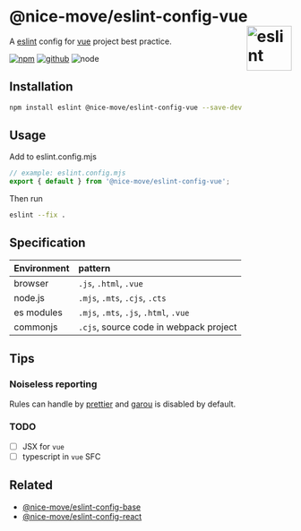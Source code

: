 # @nice-move/eslint-config-vue [<img src="https://cdn.worldvectorlogo.com/logos/eslint-1.svg" alt="eslint" height="80" align="right">][eslint]

A [eslint] config for [vue] project best practice.

[![npm][npm-badge]][npm-url]
[![github][github-badge]][github-url]
![node][node-badge]

[vue]: https://vuejs.org/
[eslint]: https://eslint.org/
[npm-url]: https://www.npmjs.com/package/@nice-move/eslint-config-vue
[npm-badge]: https://img.shields.io/npm/v/@nice-move/eslint-config-vue.svg?style=flat-square&logo=npm
[github-url]: https://github.com/nice-move/nice-move/tree/master/packages/eslint-config-vue
[github-badge]: https://img.shields.io/npm/l/@nice-move/eslint-config-vue.svg?style=flat-square&colorB=blue&logo=github
[node-badge]: https://img.shields.io/node/v/@nice-move/eslint-config-vue.svg?style=flat-square&colorB=green&logo=node.js

## Installation

```bash
npm install eslint @nice-move/eslint-config-vue --save-dev
```

## Usage

Add to eslint.config.mjs

```js
// example: eslint.config.mjs
export { default } from '@nice-move/eslint-config-vue';
```

Then run

```bash
eslint --fix .
```

## Specification

| Environment | pattern                                                                                      |
| :---------- | :------------------------------------------------------------------------------------------- |
| browser     | `.js`, `.html`, `.vue`                                                                       |
| node.js     | `.mjs`, `.mts`, `.cjs`, `.cts`                                                               |
| es modules  | `.mjs`, `.mts`, `.js`, `.html`, `.vue`                                                       |
| commonjs    | `.cjs`, source code in webpack project                                                       |

## Tips

### Noiseless reporting

Rules can handle by [prettier](https://prettier.io/) and [garou](https://github.com/nice-move/garou) is disabled by default.

### TODO

- [ ] JSX for `vue`
- [ ] typescript in `vue` SFC

## Related

- [@nice-move/eslint-config-base](../eslint-config-base/)
- [@nice-move/eslint-config-react](../eslint-config-react/)
